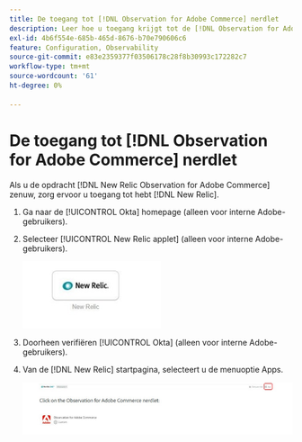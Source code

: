 ```yaml
---
title: De toegang tot [!DNL Observation for Adobe Commerce] nerdlet
description: Leer hoe u toegang krijgt tot de [!DNL Observation for Adobe Commerce] nerdlet.
exl-id: 4b6f554e-685b-465d-8676-b70e790606c6
feature: Configuration, Observability
source-git-commit: e83e2359377f03506178c28f8b30993c172282c7
workflow-type: tm+mt
source-wordcount: '61'
ht-degree: 0%

---
```


# De toegang tot [!DNL Observation for Adobe Commerce] nerdlet

Als u de opdracht [!DNL New Relic Observation for Adobe Commerce] zenuw, zorg ervoor u toegang tot hebt [!DNL New Relic].

1. Ga naar de [!UICONTROL Okta] homepage (alleen voor interne Adobe-gebruikers).
1. Selecteer [!UICONTROL New Relic applet] (alleen voor interne Adobe-gebruikers).

   ![New Relic-applet](../../assets/tools/observation-for-adobe-commerce/new-relic-applet.jpeg)

1. Doorheen verifiëren [!UICONTROL Okta] (alleen voor interne Adobe-gebruikers).
1. Van de [!DNL New Relic] startpagina, selecteert u de menuoptie Apps.

   ![Homepage van New Relic](../../assets/tools/observation-for-adobe-commerce/new-relic-homepage.jpeg)
